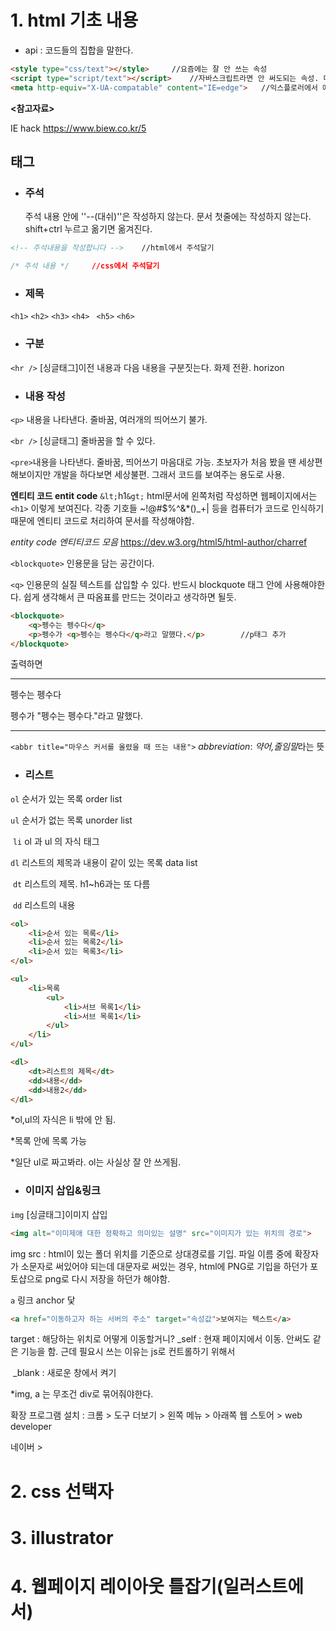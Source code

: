# 1. html 기초 내용

- api : 코드들의 집합을 말한다.
```html
<style type="css/text"></style>		//요즘에는 잘 안 쓰는 속성
<script type="script/text"></script>	//자바스크립트라면 안 써도되는 속성. 다른 스크립트라면 작성해야함.
<meta http-equiv="X-UA-compatable" content="IE=edge">	//익스플로러에서 에러 해결위한 강제 명령

```

**<참고자료>**

IE hack https://www.biew.co.kr/5 





## 태그

- ### 주석

  주석 내용 안에 ''--(대쉬)''은 작성하지 않는다. 문서 첫줄에는 작성하지 않는다. shift+ctrl 누르고 옮기면 옮겨진다.


```html
<!-- 주석내용을 작성합니다 -->	//html에서 주석달기
```

```css
/* 주석 내용 */		//css에서 주석달기
```



- ### 제목

```<h1>``` ```<h2>``` ```<h3>``` ```<h4> ``` ```<h5>``` ```<h6>```



- ### 구분

```<hr />```  [싱글태그]이전 내용과 다음 내용을 구분짓는다. 화제 전환. horizon

 

- ### 내용 작성

```<p>```  내용을 나타낸다. 줄바꿈, 여러개의 띄어쓰기 불가.

```<br />``` [싱글태그] 줄바꿈을 할 수 있다.

```<pre>```내용을 나타낸다. 줄바꿈, 띄어쓰기 마음대로 가능. 초보자가 처음 봤을 땐 세상편해보이지만 개발을 하다보면 세상불편. 그래서 코드를 보여주는 용도로 사용.

**엔티티 코드 entit code**
```&lt;```h1```&gt;``` html문서에 왼쪽처럼 작성하면 웹페이지에서는 ```<h1>``` 이렇게 보여진다. 각종 기호들 ~!@#$%^&*()_+| 등을 컴퓨터가 코드로 인식하기 때문에 엔티티 코드로 처리하여 문서를 작성해야함.

*entity code 엔티티코드 모음* https://dev.w3.org/html5/html-author/charref



```<blockquote>```  인용문을 담는 공간이다. 

```<q>``` 인용문의 실질 텍스트를 삽입할 수 있다. 반드시 blockquote 태그 안에 사용해야한다. 쉽게 생각해서 큰 따옴표를 만드는 것이라고 생각하면 될듯.

```html
<blockquote>
	<q>펭수는 펭수다</q>
    <p>펭수가 <q>펭수는 펭수다</q>라고 말했다.</p>		//p태그 추가
</blockquote>
```

출력하면 

---

펭수는 펭수다

펭수가 "펭수는 펭수다."라고 말했다.

---



```<abbr title="마우스 커서를 올렸을 때 뜨는 내용">``` *abbreviation*: *약어,줄임말*라는 뜻



- ### 리스트 

```ol```  순서가 있는 목록  order list

```ul```  순서가 없는 목록  unorder list

​		```li``` ol 과 ul 의 자식 태그

```dl```  리스트의 제목과 내용이 같이 있는 목록  data list

​	```dt```  리스트의 제목. h1~h6과는 또 다름

​	```dd```  리스트의 내용

```html
<ol>
    <li>순서 있는 목록</li>
    <li>순서 있는 목록2</li>
    <li>순서 있는 목록3</li>
</ol>
```

```html
<ul>
    <li>목록
    	<ul>
        	<li>서브 목록1</li>
       	 	<li>서브 목록1</li>
        </ul>
    </li>
</ul>
```

```html
<dl>
    <dt>리스트의 제목</dt>
    <dd>내용</dd>
    <dd>내용2</dd>
</dl>
```

*ol,ul의 자식은 li 밖에 안 됨.

*목록 안에 목록 가능

*일단 ul로 짜고봐라. ol는 사실상 잘 안 쓰게됨.



- ### 이미지 삽입&링크

```img```  [싱글태그]이미지 삽입

```html
<img alt="이미제애 대한 정확하고 의미있는 설명" src="이미지가 있는 위치의 경로">
```

img src : html이 있는 폴더 위치를 기준으로 상대경로를 기입. 파일 이름 중에 확장자가 소문자로 써있어야 되는데 대문자로 써있는 경우, html에 PNG로 기입을 하던가 포토샵으로 png로 다시 저장을 하던가 해야함.



```a``` 링크  anchor 닻

```html
<a href="이동하고자 하는 서버의 주소" target="속성값">보여지는 텍스트</a>
```

target : 해당하는 위치로 어떻게 이동할거니?
	_self : 현재 페이지에서 이동. 안써도 같은 기능을 함. 근데 필요시 쓰는 이유는 js로 컨트롤하기 위해서

​	_blank : 새로운 창에서 켜기



*img, a 는 무조건 div로 묶어줘야한다.





확장 프로그램 설치 : 크롬 > 도구 더보기 > 왼쪽 메뉴 > 아래쪽 웹 스토어 > web developer

네이버 > 

# 2. css 선택자

# 3.  illustrator





# 4.  웹페이지 레이아웃 틀잡기(일러스트에서)

